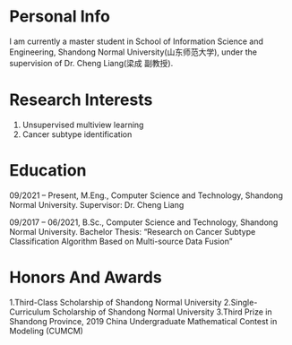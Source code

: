 # Personal Info
I am currently a master student in School of Information Science and Engineering, Shandong Normal University(山东师范大学), under the supervision of Dr. Cheng Liang(梁成 副教授).

# Research Interests
1. Unsupervised multiview learning
2. Cancer subtype identification

# Education
09/2021 – Present, 	M.Eng., Computer Science and Technology, Shandong Normal University. 
Supervisor: Dr. Cheng Liang

09/2017 – 06/2021, 	B.Sc., Computer Science and Technology, Shandong Normal University. 
Bachelor Thesis: “Research on Cancer Subtype Classification Algorithm Based on Multi-source Data Fusion”

# Honors And Awards
1.Third-Class Scholarship of Shandong Normal University
2.Single-Curriculum Scholarship of Shandong Normal University
3.Third Prize in Shandong Province, 2019 China Undergraduate Mathematical Contest in Modeling (CUMCM)



